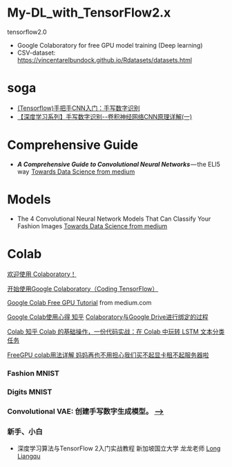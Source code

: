 # My-DL_with_TensorFlow2.x
tensorflow2.0
- Google Colaboratory for free GPU model training (Deep learning)
- CSV-dataset: https://vincentarelbundock.github.io/Rdatasets/datasets.html
# soga
- [(Tensorflow)手把手CNN入门：手写数字识别](https://zhuanlan.zhihu.com/p/48595579)
- [【深度学习系列】手写数字识别--卷积神经网络CNN原理详解(一)](https://zhuanlan.zhihu.com/p/30665319)

# Comprehensive Guide
- ***A Comprehensive Guide to Convolutional Neural Networks*** — the ELI5 way  [Towards Data Science from medium ](https://towardsdatascience.com/a-comprehensive-guide-to-convolutional-neural-networks-the-eli5-way-3bd2b1164a53)

# Models
- The 4 Convolutional Neural Network Models That Can Classify Your Fashion Images [Towards Data Science from medium ](https://towardsdatascience.com/the-4-convolutional-neural-network-models-that-can-classify-your-fashion-images-9fe7f3e5399d)

# Colab
[欢迎使用 Colaboratory！](https://colab.research.google.com/notebooks/welcome.ipynb#scrollTo=xitplqMNk_Hc)

[开始使用Google Colaboratory（Coding TensorFlow）](https://www.youtube.com/watch?v=inN8seMm7UI&list=PLQY2H8rRoyvyK5aEDAI3wUUqC_F0oEroL)

[Google Colab Free GPU Tutorial](https://medium.com/deep-learning-turkey/google-colab-free-gpu-tutorial-e113627b9f5d) from medium.com

[Google Colab使用心得 知乎](https://zhuanlan.zhihu.com/p/54389036)
[Colaboratory与Google Drive进行绑定的过程](https://www.jianshu.com/p/ce2e63d1c10c)

[Colab 知乎  Colab 的基础操作，一份代码实战：在 Colab 中玩转 LSTM 文本分类任务](https://zhuanlan.zhihu.com/p/35063343)

[FreeGPU colab用法详解 妈妈再也不用担心我们买不起显卡租不起服务器啦](https://blog.csdn.net/weixin_37993251/article/details/79181568)

### Fashion MNIST

### Digits MNIST

### Convolutional VAE: 创建手写数字生成模型。 [-->](https://research.google.com/seedbank/seed/convolutional_vae)
### 新手、小白
- 深度学习算法与TensorFlow 2入门实战教程  新加坡国立大学 龙龙老师 [Long Liangqu](https://www.youtube.com/channel/UCh_FqXj6J2f73caekhObiRQ/playlists) 
